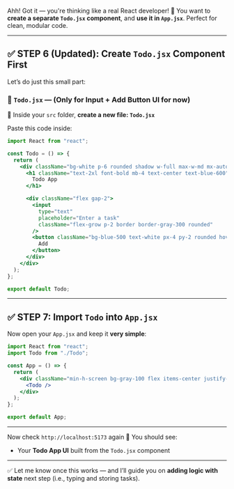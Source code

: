 Ahh! Got it — you're thinking like a real React developer! 🙌
You want to **create a separate `Todo.jsx` component**, and **use it in `App.jsx`**.
Perfect for clean, modular code.

---

## ✅ STEP 6 (Updated): Create `Todo.jsx` Component First

Let’s do just this small part:

### 🔹 `Todo.jsx` — (Only for Input + Add Button UI for now)

📁 Inside your `src` folder, **create a new file: `Todo.jsx`**

Paste this code inside:

```jsx
import React from "react";

const Todo = () => {
  return (
    <div className="bg-white p-6 rounded shadow w-full max-w-md mx-auto mt-10">
      <h1 className="text-2xl font-bold mb-4 text-center text-blue-600">
        Todo App
      </h1>

      <div className="flex gap-2">
        <input
          type="text"
          placeholder="Enter a task"
          className="flex-grow p-2 border border-gray-300 rounded"
        />
        <button className="bg-blue-500 text-white px-4 py-2 rounded hover:bg-blue-600">
          Add
        </button>
      </div>
    </div>
  );
};

export default Todo;
```

---

## ✅ STEP 7: Import `Todo` into `App.jsx`

Now open your `App.jsx` and keep it **very simple**:

```jsx
import React from "react";
import Todo from "./Todo";

const App = () => {
  return (
    <div className="min-h-screen bg-gray-100 flex items-center justify-center">
      <Todo />
    </div>
  );
};

export default App;
```

---

Now check `http://localhost:5173` again
👀 You should see:

* Your **Todo App UI** built from the `Todo.jsx` component

---

✅ Let me know once this works — and I’ll guide you on **adding logic with state** next step (i.e., typing and storing tasks).
